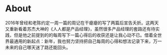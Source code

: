 # About

2016年曾经和老陈约定一周一篇的周记在干瘪瘪的写了两篇后宣告夭折。这两天又重新看着苏杰大神的《人人都是产品经理》，虽然很多产品经理的套路还有待实践，但是他之前提到的的每周写下一篇心得后的收获还是让我心动不已。借着全世界最通用的新起点：新年，我也努力坚持把自己每周的心得和想法记录下来，万一未来的自己哪天迷了路还能回头。
